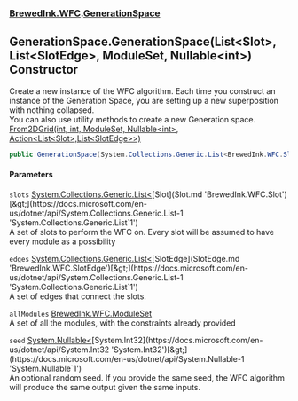 ### [BrewedInk.WFC](BrewedInk_WFC.md 'BrewedInk.WFC').[GenerationSpace](GenerationSpace.md 'BrewedInk.WFC.GenerationSpace')
## GenerationSpace.GenerationSpace(List&lt;Slot&gt;, List&lt;SlotEdge&gt;, ModuleSet, Nullable&lt;int&gt;) Constructor
Create a new instance of the WFC algorithm. Each time you construct an instance of the Generation Space, you are setting up a new superposition with nothing collapsed.  
You can also use utility methods to create a new Generation space. [From2DGrid(int, int, ModuleSet, Nullable&lt;int&gt;, Action&lt;List&lt;Slot&gt;,List&lt;SlotEdge&gt;&gt;)](GenerationSpace_From2DGrid(int_int_ModuleSet_Nullable_int__Action_List_Slot__List_SlotEdge__).md 'BrewedInk.WFC.GenerationSpace.From2DGrid(int, int, BrewedInk.WFC.ModuleSet, System.Nullable&lt;int&gt;, System.Action&lt;System.Collections.Generic.List&lt;BrewedInk.WFC.Slot&gt;,System.Collections.Generic.List&lt;BrewedInk.WFC.SlotEdge&gt;&gt;)')
```csharp
public GenerationSpace(System.Collections.Generic.List<BrewedInk.WFC.Slot> slots, System.Collections.Generic.List<BrewedInk.WFC.SlotEdge> edges, BrewedInk.WFC.ModuleSet allModules, System.Nullable<int> seed);
```
#### Parameters
<a name='BrewedInk_WFC_GenerationSpace_GenerationSpace(System_Collections_Generic_List_BrewedInk_WFC_Slot__System_Collections_Generic_List_BrewedInk_WFC_SlotEdge__BrewedInk_WFC_ModuleSet_System_Nullable_int_)_slots'></a>
`slots` [System.Collections.Generic.List&lt;](https://docs.microsoft.com/en-us/dotnet/api/System.Collections.Generic.List-1 'System.Collections.Generic.List`1')[Slot](Slot.md 'BrewedInk.WFC.Slot')[&gt;](https://docs.microsoft.com/en-us/dotnet/api/System.Collections.Generic.List-1 'System.Collections.Generic.List`1')  
A set of slots to perform the WFC on. Every slot will be assumed to have every module as a possibility
  
<a name='BrewedInk_WFC_GenerationSpace_GenerationSpace(System_Collections_Generic_List_BrewedInk_WFC_Slot__System_Collections_Generic_List_BrewedInk_WFC_SlotEdge__BrewedInk_WFC_ModuleSet_System_Nullable_int_)_edges'></a>
`edges` [System.Collections.Generic.List&lt;](https://docs.microsoft.com/en-us/dotnet/api/System.Collections.Generic.List-1 'System.Collections.Generic.List`1')[SlotEdge](SlotEdge.md 'BrewedInk.WFC.SlotEdge')[&gt;](https://docs.microsoft.com/en-us/dotnet/api/System.Collections.Generic.List-1 'System.Collections.Generic.List`1')  
A set of edges that connect the slots. 
  
<a name='BrewedInk_WFC_GenerationSpace_GenerationSpace(System_Collections_Generic_List_BrewedInk_WFC_Slot__System_Collections_Generic_List_BrewedInk_WFC_SlotEdge__BrewedInk_WFC_ModuleSet_System_Nullable_int_)_allModules'></a>
`allModules` [BrewedInk.WFC.ModuleSet](https://docs.microsoft.com/en-us/dotnet/api/BrewedInk.WFC.ModuleSet 'BrewedInk.WFC.ModuleSet')  
A set of all the modules, with the constraints already provided
  
<a name='BrewedInk_WFC_GenerationSpace_GenerationSpace(System_Collections_Generic_List_BrewedInk_WFC_Slot__System_Collections_Generic_List_BrewedInk_WFC_SlotEdge__BrewedInk_WFC_ModuleSet_System_Nullable_int_)_seed'></a>
`seed` [System.Nullable&lt;](https://docs.microsoft.com/en-us/dotnet/api/System.Nullable-1 'System.Nullable`1')[System.Int32](https://docs.microsoft.com/en-us/dotnet/api/System.Int32 'System.Int32')[&gt;](https://docs.microsoft.com/en-us/dotnet/api/System.Nullable-1 'System.Nullable`1')  
An optional random seed. If you provide the same seed, the WFC algorithm will produce the same output given the same inputs. 
  

